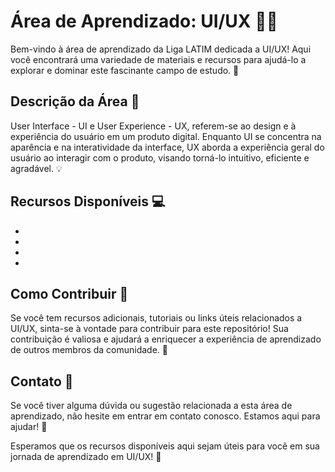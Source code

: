 # Área de Aprendizado: UI/UX :technologist:	

Bem-vindo à área de aprendizado da Liga LATIM dedicada a UI/UX! Aqui você encontrará uma variedade de materiais e recursos para ajudá-lo a explorar e dominar este fascinante campo de estudo. 🚀

## Descrição da Área 🌱

User Interface - UI e User Experience - UX, referem-se ao design e à experiência do usuário em um produto digital. Enquanto UI se concentra na aparência e na interatividade da interface, UX aborda a experiência geral do usuário ao interagir com o produto, visando torná-lo intuitivo, eficiente e agradável. 💡

## Recursos Disponíveis 💻

- 
- 
- 
- 

## Como Contribuir 🤝

Se você tem recursos adicionais, tutoriais ou links úteis relacionados a UI/UX, sinta-se à vontade para contribuir para este repositório! Sua contribuição é valiosa e ajudará a enriquecer a experiência de aprendizado de outros membros da comunidade. 🌟

## Contato 📧

Se você tiver alguma dúvida ou sugestão relacionada a esta área de aprendizado, não hesite em entrar em contato conosco. Estamos aqui para ajudar! 💌

Esperamos que os recursos disponíveis aqui sejam úteis para você em sua jornada de aprendizado em UI/UX! 🎉


